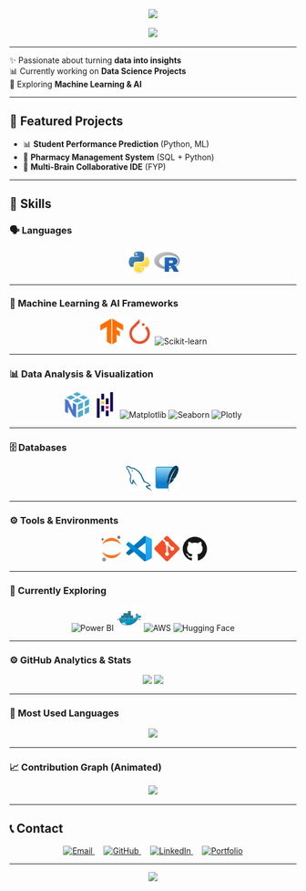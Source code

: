

<!-- Wavy animated banner -->
<p align="center">
  <img src="https://capsule-render.vercel.app/api?type=waving&color=0:00FFEE,100:0066FF&height=180&section=header&text=Hi%20I'm%20Hamza%20🚀&fontSize=40&fontColor=ffffff&animation=fadeIn" />
</p>

<!-- Typing animation -->
<p align="center">
  <img src="https://readme-typing-svg.herokuapp.com?size=22&color=00F7FF&center=true&vCenter=true&width=500&lines=Data+Science+Enthusiast;Python+Developer;Machine+Learning+Learner;Future+Data+Scientist" />
</p>

---


✨ Passionate about turning **data into insights**  
📊 Currently working on **Data Science Projects**  
🧠 Exploring **Machine Learning & AI**  

---

## 💼 Featured Projects
- 📊 **Student Performance Prediction** (Python, ML)  
- 💊 **Pharmacy Management System** (SQL + Python)  
- 🧠 **Multi-Brain Collaborative IDE** (FYP)  

---

## 🧠 Skills  

### 🗣️ Languages  
<p align="center">
  <img src="https://raw.githubusercontent.com/devicons/devicon/master/icons/python/python-original.svg" alt="Python" width="45" height="45"/>
  <img src="https://raw.githubusercontent.com/devicons/devicon/master/icons/r/r-original.svg" alt="R" width="45" height="45"/>
</p>

---

### 🤖 Machine Learning & AI Frameworks  
<p align="center">
  <img src="https://raw.githubusercontent.com/devicons/devicon/master/icons/tensorflow/tensorflow-original.svg" alt="TensorFlow" width="45" height="45"/>
  <img src="https://raw.githubusercontent.com/devicons/devicon/master/icons/pytorch/pytorch-original.svg" alt="PyTorch" width="45" height="45"/>
  <img src="https://upload.wikimedia.org/wikipedia/commons/0/05/Scikit_learn_logo_small.svg" alt="Scikit-learn" width="45" height="45"/>
</p>

---

### 📊 Data Analysis & Visualization  
<p align="center">
  <img src="https://raw.githubusercontent.com/devicons/devicon/master/icons/numpy/numpy-original.svg" alt="NumPy" width="45" height="45"/>
  <img src="https://raw.githubusercontent.com/devicons/devicon/master/icons/pandas/pandas-original.svg" alt="Pandas" width="45" height="45"/>
  <img src="https://upload.wikimedia.org/wikipedia/commons/8/84/Matplotlib_icon.svg" alt="Matplotlib" width="45" height="45"/>
  <img src="https://seaborn.pydata.org/_static/logo-wide-lightbg.svg" alt="Seaborn" width="80" height="45"/>
<img src="https://images.plot.ly/logo/new-branding/plotly-logomark.png" alt="Plotly" width="80" height="45"/>
</p>

---

### 🗄️ Databases  
<p align="center">
  <img src="https://raw.githubusercontent.com/devicons/devicon/master/icons/mysql/mysql-original.svg" alt="MySQL" width="45" height="45"/>
  <img src="https://raw.githubusercontent.com/devicons/devicon/master/icons/sqlite/sqlite-original.svg" alt="SQLite" width="45" height="45"/>
</p>

---

### ⚙️ Tools & Environments  
<p align="center">
  <img src="https://raw.githubusercontent.com/devicons/devicon/master/icons/jupyter/jupyter-original.svg" alt="Jupyter" width="45" height="45"/>
  <img src="https://raw.githubusercontent.com/devicons/devicon/master/icons/vscode/vscode-original.svg" alt="VS Code" width="45" height="45"/>
  <img src="https://raw.githubusercontent.com/devicons/devicon/master/icons/git/git-original.svg" alt="Git" width="45" height="45"/>
  <img src="https://raw.githubusercontent.com/devicons/devicon/master/icons/github/github-original.svg" alt="GitHub" width="45" height="45"/>
</p>

---
### 🚀 Currently Exploring  
<p align="center">
  <img src="https://upload.wikimedia.org/wikipedia/commons/c/cf/New_Power_BI_Logo.svg" alt="Power BI" width="45" height="45"/>
  <img src="https://raw.githubusercontent.com/devicons/devicon/master/icons/docker/docker-original.svg" alt="Docker" width="45" height="45"/>
  <img src="https://upload.wikimedia.org/wikipedia/commons/9/93/Amazon_Web_Services_Logo.svg" alt="AWS" width="55" height="45"/>
  <img src="https://huggingface.co/datasets/huggingface/brand-assets/resolve/main/hf-logo.svg" alt="Hugging Face" width="45" height="45"/>
</p>



---

### ⚙️ GitHub Analytics & Stats  
<p align="center">
  <img height="170" src="https://github-readme-stats.vercel.app/api?username=MuhammadHamzaDS&show_icons=true&theme=tokyonight&hide_border=true&bg_color=0d1117&title_color=00C2FF&icon_color=00FFFF" />
  <img height="170" src="https://streak-stats.demolab.com?user=MuhammadHamzaDS&theme=tokyonight&hide_border=true&background=0D1117&ring=00C2FF&fire=00FFFF&currStreakLabel=FFFFFF" />
</p>

---

### 🧩 Most Used Languages  
<p align="center">
  <img src="https://github-readme-stats.vercel.app/api/top-langs/?username=MuhammadHamzaDS&layout=compact&theme=tokyonight&hide_border=true&bg_color=0d1117&title_color=00C2FF" height="180" />
</p>

---

### 📈 Contribution Graph (Animated)  
<p align="center">
  <img src="https://github-readme-activity-graph.vercel.app/graph?username=MuhammadHamzaDS&bg_color=0D1117&color=00FFFF&line=00C2FF&point=FFFFFF&area=true&hide_border=true&custom_title=🔥+My+GitHub+Contribution+Graph" />
</p>


---

## 📞 Contact  

<p align="center">
  <a href="mailto:hamzaali709x@gmail.com" target="_blank">
    <img src="https://skillicons.dev/icons?i=gmail&theme=light" width="42" height="42" alt="Email"/>
  </a>
  &nbsp;&nbsp;&nbsp;
  <a href="https://github.com/MuhammadHamzaDS" target="_blank">
    <img src="https://cdn.jsdelivr.net/gh/devicons/devicon/icons/github/github-original.svg" alt="GitHub" width="42" height="42"/>
  </a>
  &nbsp;&nbsp;&nbsp;
  <a href="https://www.linkedin.com/in/muhammad-hamza-7246b8286" target="_blank">
    <img src="https://cdn.jsdelivr.net/gh/devicons/devicon/icons/linkedin/linkedin-original.svg" alt="LinkedIn" width="42" height="42"/>
  </a>
  &nbsp;&nbsp;&nbsp;
  <a href="https://MuhammadHamzaDS.github.io" target="_blank">
    <img src="https://cdn.jsdelivr.net/gh/devicons/devicon/icons/chrome/chrome-original.svg" alt="Portfolio" width="42" height="42"/>
  </a>
</p>






  </a>
</p>

---

<!-- Footer Banner -->
<p align="center">
  <img src="https://capsule-render.vercel.app/api?type=waving&color=0:0066FF,100:00FFEE&height=100&section=footer" />
</p>
